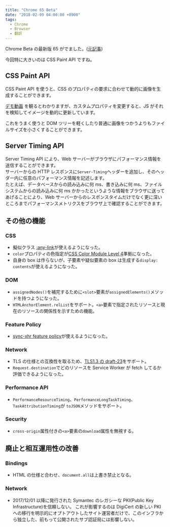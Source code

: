 ```yaml
---
title: "Chrome 65 Beta"
date: "2018-02-09 04:00:00 +0900"
tags:
  - Chrome
  - Browser
  - 翻訳
---
```


Chrome Beta の最新版 65 がでました。([元記事](http://blog.chromium.org/2018/02/chrome-65-beta-css-paint-api-and.html))

今回特に大きいのは CSS Paint API ですね。

## CSS Paint API

CSS Paint API を使うと、CSS のプロパティの要求に合わせて動的に画像を生成することができます。

[デモ動画](https://storage.googleapis.com/webfundamentals-assets/paintapi/checkercast_vp8.webm)
を観るとわかりますが、カスタムプロパティを変更すると、JS がそれを検知してイメージを動的に更新しています。

これをうまく使うと DOM ツリーを軽くしたり普通に画像をつかうよりもファイルサイズを小さくすることができます。

## Server Timing API

Server Timing API により、Web サーバーがブラウザにパフォーマンス情報を送信することができます。<br>
サーバーからの HTTP レスポンスに`Server-Timing`ヘッダーを追加し、そのヘッダー内に任意のパフォーマンス情報を記述します。<br>
たとえば、データベースからの読み込みに何 ms、書き込みに何 ms、ファイルシステムからの読み込みに何 ms かかったというような情報をブラウザに送ってあげることにより、Web サーバーからのレスポンスタイムだけでなく更に深いところまでパフォーマンスメトリクスをブラウザ上で確認することができます。

## その他の機能

### CSS

- 擬似クラス [:any-link](https://developer.mozilla.org/en-US/docs/Web/CSS/:any-link)が使えるようになった。
- `color`プロパティの色指定が[CSS Color Module Level 4](https://drafts.csswg.org/css-color/)準拠になった。
- 自身の box は作らないが、子要素や疑似要素の box は生成する`display: contents`が使えるようになった。

### DOM

- `assignedNodes()`を補完するために`<slot>`要素が`assignedElements()`メソッドを持つようになった。
- `HTMLAnchorElement.relList`をサポート。`<a>`要素で指定されたリソースと現在のリソースの関係性を示すための機能。

### Feature Policy

- [sync-xhr feature policy](http://xhr.featurepolicy.rocks/)が使えるようになった。

### Network

- TLS の仕様との互換性を取るため、[TLS1.3 の draft-23](https://tools.ietf.org/html/draft-ietf-tls-tls13-23)をサポート。
- `Request.destination`でどのリソースを Service Worker が fetch してるか評価できるようになった。

### Performance API

- `PerformanceResourceTiming`、`PerformanceLongTaskTiming`、`TaskAttributionTiming`が `toJSON`メソッドをサポート。

### Security

- `cross-origin`属性付きの`<a>`要素の`download`属性を無視する。

## 廃止と相互運用性の改善

### Bindings

- HTML の仕様と合わせ、`document.all`は上書き禁止となる。

### Network

- 2017/12/01 以降に発行された Symantec のレガシーな PKI(Public Key Infrastructure)を信頼しない。
  これが影響するのは DigiCert の新しい PKI への移行を明示的にオプトアウトしたサイト運営者だけで、このインフラから独立した、前もって公開されたサブ認証局には影響しない。
